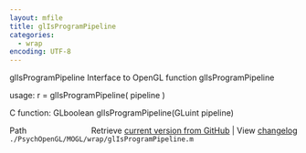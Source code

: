 ```yaml
---
layout: mfile
title: glIsProgramPipeline
categories:
  - wrap
encoding: UTF-8
---
```


glIsProgramPipeline  Interface to OpenGL function glIsProgramPipeline  

usage:  r = glIsProgramPipeline( pipeline )  

C function:  GLboolean glIsProgramPipeline(GLuint pipeline)  


<div class="code_header" style="text-align:right;">
  <span style="float:left;">Path&nbsp;&nbsp;</span> <span class="counter">Retrieve <a href=
  "https://raw.github.com/Psychtoolbox-3/Psychtoolbox-3/beta/./PsychOpenGL/MOGL/wrap/glIsProgramPipeline.m">current version from GitHub</a> | View <a href=
  "https://github.com/Psychtoolbox-3/Psychtoolbox-3/commits/beta/./PsychOpenGL/MOGL/wrap/glIsProgramPipeline.m">changelog</a></span>
</div>
<div class="code">
  <code>./PsychOpenGL/MOGL/wrap/glIsProgramPipeline.m</code>
</div>
